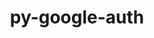 ---
title: "py-google-auth"
layout: cache
categories: [package, develop-2024-02-04]
meta: {"versions": ["2.16.2"], "compilers": ["apple-clang@=15.0.0", "gcc@=11.4.0"], "oss": ["ubuntu22.04", "ventura"], "platforms": ["darwin", "linux"], "targets": ["aarch64", "x86_64_v3"], "stacks": ["ml-darwin-aarch64-mps", "ml-linux-x86_64-cpu", "ml-linux-x86_64-cuda", "ml-linux-x86_64-rocm", "root"], "num_specs": 3, "num_specs_by_stack": {"ml-darwin-aarch64-mps": 1, "root": 3, "ml-linux-x86_64-rocm": 2, "ml-linux-x86_64-cuda": 2, "ml-linux-x86_64-cpu": 2}}
spec_details: [{"hash": "qj3fgblnpdnoxzdkoydga6xnbzphdigr", "compiler": "apple-clang@=15.0.0", "versions": ["2.16.2"], "os": "ventura", "platform": "darwin", "target": "aarch64", "variants": ["~aiohttp", "build_system=python_pip"], "stacks": ["ml-darwin-aarch64-mps", "root"], "size": "-", "tarball": "https://binaries.spack.io/releases/develop-2024-02-04/build_cache/darwin-ventura-aarch64/apple-clang-15.0.0/py-google-auth-2.16.2/darwin-ventura-aarch64-apple-clang-15.0.0-py-google-auth-2.16.2-qj3fgblnpdnoxzdkoydga6xnbzphdigr.spack"}, {"hash": "kgbzvo7hv36xidfkmip4jbq7cvjdw7gm", "compiler": "gcc@=11.4.0", "versions": ["2.16.2"], "os": "ubuntu22.04", "platform": "linux", "target": "x86_64_v3", "variants": ["~aiohttp", "build_system=python_pip"], "stacks": ["ml-linux-x86_64-rocm", "ml-linux-x86_64-cuda", "ml-linux-x86_64-cpu", "root"], "size": "-", "tarball": "https://binaries.spack.io/releases/develop-2024-02-04/build_cache/linux-ubuntu22.04-x86_64_v3/gcc-11.4.0/py-google-auth-2.16.2/linux-ubuntu22.04-x86_64_v3-gcc-11.4.0-py-google-auth-2.16.2-kgbzvo7hv36xidfkmip4jbq7cvjdw7gm.spack"}, {"hash": "3nmjhz63lzi5sghnqwzcunu3iawps7q5", "compiler": "gcc@=11.4.0", "versions": ["2.16.2"], "os": "ubuntu22.04", "platform": "linux", "target": "x86_64_v3", "variants": ["~aiohttp", "build_system=python_pip"], "stacks": ["ml-linux-x86_64-rocm", "ml-linux-x86_64-cuda", "ml-linux-x86_64-cpu", "root"], "size": "-", "tarball": "https://binaries.spack.io/releases/develop-2024-02-04/build_cache/linux-ubuntu22.04-x86_64_v3/gcc-11.4.0/py-google-auth-2.16.2/linux-ubuntu22.04-x86_64_v3-gcc-11.4.0-py-google-auth-2.16.2-3nmjhz63lzi5sghnqwzcunu3iawps7q5.spack"}]
---